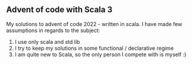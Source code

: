 ## Advent of code with Scala 3

My solutions to advent of code 2022 - written in scala. I have made few assumptions in regards to the subject:

1. I use only scala and std lib
2. I try to keep my solutions in some functional / declarative regime
3. I am quite new to Scala, so the only person I compete with is myself :)  
